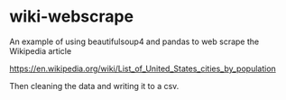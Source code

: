 # wiki-webscrape

An example of using beautifulsoup4 and pandas to web scrape the Wikipedia article 

https://en.wikipedia.org/wiki/List_of_United_States_cities_by_population

Then cleaning the data and writing it to a csv.
